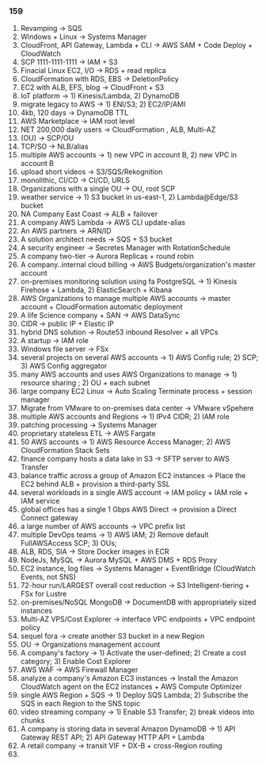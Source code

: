 ### 159
1. Revamping -> SQS
2. Windows + Linux -> Systems Manager
3. CloudFront, API Gateway, Lambda + CLI -> AWS SAM + Code Deploy + CloudWatch
4. SCP 1111-1111-1111 -> IAM + S3
5. Finacial Linux EC2, I/O -> RDS + read replica
6. CloudFormation with RDS, EBS -> DeletionPolicy
7. EC2 with ALB, EFS, blog -> CloudFront + S3
8. IoT platform -> 1) Kinesis/Lambda, 2) DynamoDB
9. migrate legacy to AWS -> 1) ENI/S3; 2) EC2/IP/AMI
10. 4kb, 120 days -> DynamoDB TTL
11. AWS Marketplace -> IAM root level
12. NET 200,000 daily users -> CloudFormation , ALB, Multi-AZ
13. (OU) -> SCP/OU
14. TCP/SO -> NLB/alias
15. multiple AWS accounts -> 1) new VPC in account B, 2) new VPC in account B
16. upload short videos -> S3/SQS/Rekognition
17. monolithic, CI/CD -> CI/CD, URLS
18. Organizations with a single OU -> OU, root SCP
19. weather service -> 1) S3 bucket in us-east-1, 2) Lambda@Edge/S3 bucket
20. NA Company East Coast -> ALB + failover
21. A company AWS Lambda -> AWS CLI update-alias
22. An AWS partners -> ARN/ID
23. A solution architect needs -> SQS + S3 bucket
24. A security engineer -> Secretes Manager with RotationSchedule
25. A company two-tier -> Aurora Replicas + round robin
26. A company..internal cloud billing -> AWS Budgets/organization's master account
27. on-premises monitoring solution using fa PostgreSQL -> 1) Kinesis Firehose + Lambda, 2) ElasticSearch + Kibana
28. AWS Organizations to manage multiple AWS accounts -> master account + CloudFormation automatic deployment
29. A life Science company + SAN -> AWS DataSync
30. CIDR -> public IP + Elastic IP
31. hybrid DNS solution -> Route53 inbound Resolver + all VPCs
32. A startup -> IAM role
33. Windows file server -> FSx
34. several projects on several AWS accounts -> 1) AWS Config rule; 2) SCP; 3) AWS Config aggregator
35. many AWS accounts and uses AWS Organizations to manage -> 1) resource sharing ; 2) OU + each subnet
36. large company EC2 Linux -> Auto Scaling Terminate process + session manager
37. Migrate from VMware to on-premises data center -> VMware vSpehere
38. multiple AWS accounts and Regions -> 1) IPv4 CIDR; 2) IAM role
39. patching processing -> Systems Manager
40. proprietary stateless ETL -> AWS Fargate
41. 50 AWS accounts -> 1) AWS Resource Access Manager; 2) AWS CloudFormation Stack Sets
42. finance company hosts a data lake in S3 -> SFTP server to AWS Transfer
43. balance traffic across a group of Amazon EC2 instances -> Place the EC2 behind ALB + provision a third-party SSL
44. several workloads in a single AWS account -> IAM policy + IAM role + IAM service
45. global offices has a single 1 Gbps AWS Direct -> provision a Direct Connect gateway
46. a large number of AWS accounts -> VPC prefix list
47. multiple DevOps teams -> 1) AWS IAM; 2) Remove default FullAWSAccess SCP; 3) OUs;
48. ALB, RDS, SIA -> Store Docker images in ECR
49. NodeJs, MySQL -> Aurora MySQL + AWS DMS + RDS Proxy
50. EC2 instance, log files -> Systems Manager + EventBridge (CloudWatch Events, not SNS)
51. 72-hour run/LARGEST overall cost reduction -> S3 Intelligent-tiering + FSx for Lustre
52. on-premises/NoSQL MongoDB -> DocumentDB with appropriately sized instances
53. Multi-AZ VPS/Cost Explorer -> interface VPC endpoints + VPC endpoint policy
54. sequel fora -> create another S3 bucket in a new Region
55. OU -> Organizations management account
56. A company's factory -> 1) Activate the user-defined; 2) Create a cost category; 3) Enable Cost Explorer
57. AWS WAF -> AWS Firewall Manager
58. analyze a company's Amazon EC3 instances -> Install the Amazon CloudWatch agent on the EC2 instances +  AWS Compute Optimizer
59. single AWS Region + SQS -> 1) Deploy SQS Lambda; 2) Subscribe the SQS in each Region to the SNS topic
60. video streaming company -> 1) Enable S3 Transfer; 2) break videos into chunks
61. A company is storing data in several Amazon DynamoDB -> 1) API Gateway REST API; 2) API Gateway HTTP API + Lambda
62. A retail company -> transit VIF + DX-B + cross-Region routing
63. 